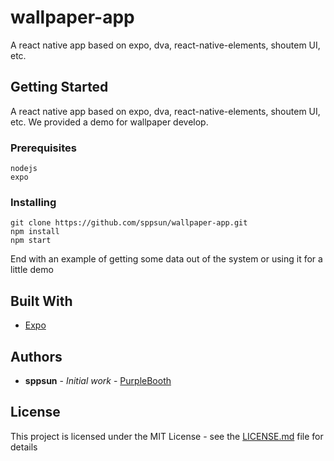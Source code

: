 # wallpaper-app

A react native app based on expo, dva, react-native-elements, shoutem UI, etc.

## Getting Started

A react native app based on expo, dva, react-native-elements, shoutem UI, etc. We provided a demo for wallpaper develop.

### Prerequisites

```
nodejs
expo
```

### Installing

```
git clone https://github.com/sppsun/wallpaper-app.git
npm install
npm start
```

End with an example of getting some data out of the system or using it for a little demo


## Built With

* [Expo](https://expo.io/tools)

## Authors

* **sppsun** - *Initial work* - [PurpleBooth](https://github.com/sppsun)

## License

This project is licensed under the MIT License - see the [LICENSE.md](LICENSE.md) file for details
